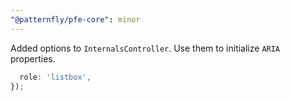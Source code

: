 ```yaml
---
"@patternfly/pfe-core": minor
---
```


Added options to `InternalsController`. Use them to initialize `ARIA`
properties.

```ts
  role: 'listbox',
});
```

